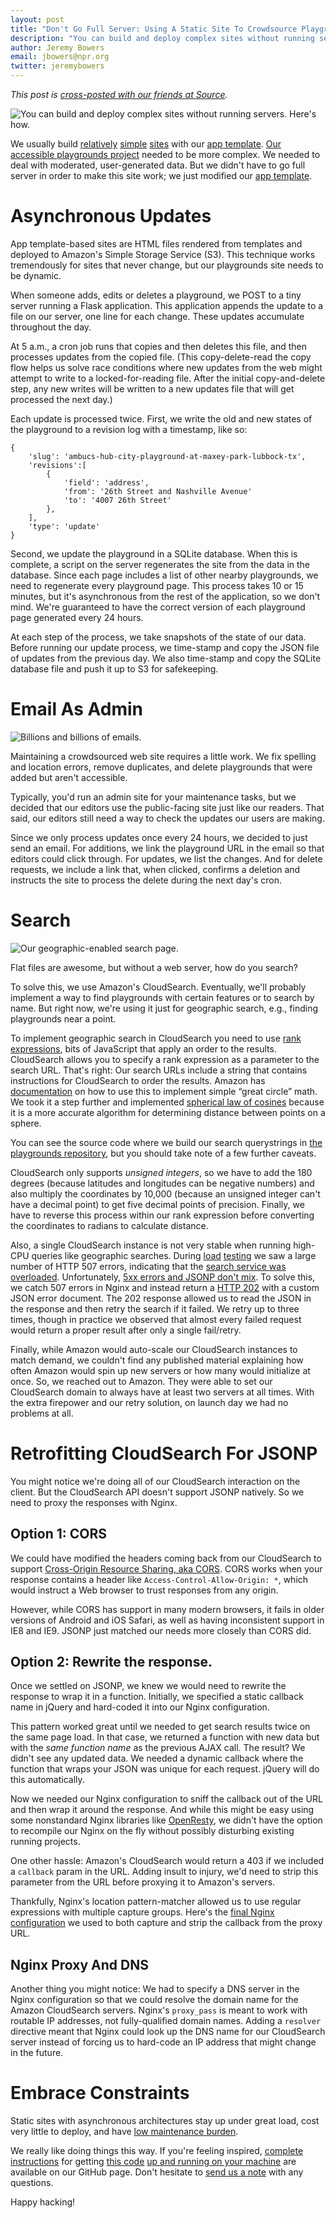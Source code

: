 ```yaml
---
layout: post
title: "Don't Go Full Server: Using A Static Site To Crowdsource Playgrounds"
description: "You can build and deploy complex sites without running servers. Here's how."
author: Jeremy Bowers
email: jbowers@npr.org
twitter: jeremybowers
---
```

*This post is [cross-posted with our friends at Source](http://source.mozillaopennews.org/en-US/articles/dont-go-full-server/).*

![You can build and deploy complex sites without running servers. Here's how.](/img/posts/playgrounds_header.png)

We usually build [relatively](https://github.com/nprapps/us-wildfires/) [simple](https://github.com/nprapps/moore-tornado/) [sites](https://github.com/nprapps/grainbins/) with our [app template](http://blog.apps.npr.org/2013/02/14/app-template-redux.html). [Our accessible playgrounds project](https://github.com/nprapps/playgrounds2/) needed to be more complex. We needed to deal with moderated, user-generated data. But we didn't have to go full server in order to make this site work; we just modified our [app template](https://github.com/nprapps/app-template/).

# Asynchronous Updates
App template-based sites are HTML files rendered from templates and deployed to Amazon's Simple Storage Service (S3). This technique works tremendously for sites that never change, but our playgrounds site needs to be dynamic.

When someone adds, edits or deletes a playground, we POST to a tiny server running a Flask application. This application appends the update to a file on our server, one line for each change. These updates accumulate throughout the day.

At 5 a.m., a cron job runs that copies and then deletes this file, and then processes updates from the copied file. (This copy-delete-read the copy flow helps us solve race conditions where new updates from the web might attempt to write to a locked-for-reading file. After the initial copy-and-delete step, any new writes will be written to a new updates file that will get processed the next day.)

Each update is processed twice. First, we write the old and new states of the playground to a revision log with a timestamp, like so:

	{
		'slug': 'ambucs-hub-city-playground-at-maxey-park-lubbock-tx',
		'revisions':[
			{
				'field': 'address',
				'from': '26th Street and Nashville Avenue'
				'to': '4007 26th Street'
			},
		],
		'type': 'update'
	}

Second, we update the playground in a SQLite database. When this is complete, a script on the server regenerates the site from the data in the database. Since each page includes a list of other nearby playgrounds, we need to regenerate every playground page. This process takes 10 or 15 minutes, but it's asynchronous from the rest of the application, so we don't mind. We're guaranteed to have the correct version of each playground page generated every 24 hours.

At each step of the process, we take snapshots of the state of our data. Before running our update process, we time-stamp and copy the JSON file of updates from the previous day. We also time-stamp and copy the SQLite database file and push it up to S3 for safekeeping.

# Email As Admin
![Billions and billions of emails.](/img/posts/playgrounds_admin.png)

Maintaining a crowdsourced web site requires a little work. We fix spelling and location errors, remove duplicates, and delete playgrounds that were added but aren't accessible.

Typically, you'd run an admin site for your maintenance tasks, but we decided that our editors use the public-facing site just like our readers. That said, our editors still need a way to check the updates our users are making.

Since we only process updates once every 24 hours, we decided to just send an email. For additions, we link the playground URL in the email so that editors could click through. For updates, we list the changes. And for delete requests, we include a link that, when clicked, confirms a deletion and instructs the site to process the delete during the next day's cron.


# Search
![Our geographic-enabled search page.](/img/posts/playgrounds_search.png)

Flat files are awesome, but without a web server, how do you search?

To solve this, we use Amazon's CloudSearch. Eventually, we'll probably implement a way to find playgrounds with certain features or to search by name. But right now, we're using it just for geographic search, e.g., finding playgrounds near a point.

To implement geographic search in CloudSearch you need to use [rank expressions](http://docs.aws.amazon.com/cloudsearch/latest/developerguide/rankexpressionquery.html), bits of JavaScript that apply an order to the results. CloudSearch allows you to specify a rank expression as a parameter to the search URL. That's right: Our search URLs include a string that contains instructions for CloudSearch to order the results. Amazon has [documentation](http://docs.aws.amazon.com/cloudsearch/latest/developerguide/geosearch.html) on how to use this to implement simple “great circle” math. We took it a step further and implemented [spherical law of cosines](http://www.movable-type.co.uk/scripts/latlong.html) because it is a more accurate algorithm for determining distance between points on a sphere.

You can see the source code where we build our search querystrings in [the playgrounds repository](https://github.com/nprapps/playgrounds2/blob/master/www/js/utils.js#L63), but you should take note of a few further caveats.

CloudSearch only supports *unsigned integers*, so we have to add the 180 degrees (because latitudes and longitudes can be negative numbers) and also multiply the coordinates by 10,000 (because an unsigned integer can't have a decimal point) to get five decimal points of precision. Finally, we have to reverse this process within our rank expression before converting the coordinates to radians to calculate distance.

Also, a single CloudSearch instance is not very stable when running high-CPU queries like geographic searches. During [load](https://github.com/newsapps/beeswithmachineguns) [testing](http://www.joedog.org/siege-home/) we saw a large number of HTTP 507 errors, indicating that the [search service was overloaded](http://docs.aws.amazon.com/cloudsearch/latest/developerguide/Search.StatusCodes.html). Unfortunately, [5xx errors and JSONP don't mix](http://designwithpc.com/post/11989720389/jsonp-error-handling-with-jquery-ajax). To solve this, we catch 507 errors in Nginx and instead return a [HTTP 202](http://www.w3.org/Protocols/rfc2616/rfc2616-sec10.html#sec10.2.3) with a custom JSON error document. The 202 response allowed us to read the JSON in the response and then retry the search if it failed. We retry up to three times, though in practice we observed that almost every failed request would return a proper result after only a single fail/retry.

Finally, while Amazon would auto-scale our CloudSearch instances to match demand, we couldn't find any published material explaining how often Amazon would spin up new servers or how many would initialize at once. So, we reached out to Amazon. They were able to set our CloudSearch domain to always have at least two servers at all times. With the extra firepower and our retry solution, on launch day we had no problems at all.

# Retrofitting CloudSearch For JSONP
You might notice we're doing all of our CloudSearch interaction on the client. But the CloudSearch API doesn't support JSONP natively. So we need to proxy the responses with Nginx.

## Option 1: CORS
We could have modified the headers coming back from our CloudSearch to support [Cross-Origin Resource Sharing, aka CORS](http://en.wikipedia.org/wiki/Cross-origin_resource_sharing). CORS works when your response contains a header like ```Access-Control-Allow-Origin: *```, which would instruct a Web browser to trust responses from any origin.

However, while CORS has support in many modern browsers, it fails in older versions of Android and iOS Safari, as well as having inconsistent support in IE8 and IE9. JSONP just matched our needs more closely than CORS did.

## Option 2: Rewrite the response.
Once we settled on JSONP, we knew we would need to rewrite the response to wrap it in a function. Initially, we specified a static callback name in jQuery and hard-coded it into our Nginx configuration.

This pattern worked great until we needed to get search results twice on the same page load. In that case, we returned a function with new data but with the *same function name* as the previous AJAX call. The result? We didn't see any updated data. We needed a dynamic callback where the function that wraps your JSON was unique for each request. jQuery will do this automatically.

Now we needed our Nginx configuration to sniff the callback out of the URL and then wrap it around the response. And while this might be easy using some nonstandard Nginx libraries like [OpenResty](http://openresty.org/), we didn't have the option to recompile our Nginx on the fly without possibly disturbing existing running projects.

One other hassle: Amazon's CloudSearch would return a 403 if we included a ```callback``` param in the URL. Adding insult to injury, we'd need to strip this parameter from the URL before proxying it to Amazon's servers.

Thankfully, Nginx's location pattern-matcher allowed us to use regular expressions with multiple capture groups. Here's the [final Nginx configuration](https://github.com/nprapps/playgrounds2/blob/master/confs/nginx.conf) we used to both capture and strip the callback from the proxy URL.

## Nginx Proxy And DNS
Another thing you might notice: We had to specify a DNS server in the Nginx configuration so that we could resolve the domain name for the Amazon CloudSearch servers. Nginx's ```proxy_pass``` is meant to work with routable IP addresses, not fully-qualified domain names. Adding a ```resolver``` directive meant that Nginx could look up the DNS name for our CloudSearch server instead of forcing us to hard-code an IP address that might change in the future.

# Embrace Constraints
Static sites with asynchronous architectures stay up under great load, cost very little to deploy, and have [low maintenance burden](http://source.mozillaopennews.org/en-US/learning/kill-all-your-darlings/).

We really like doing things this way. If you're feeling inspired, [complete instructions](https://github.com/nprapps/app-template) for getting [this code](https://github.com/nprapps/playgrounds2/) [up and running on your machine](http://blog.apps.npr.org/2013/06/06/how-to-setup-a-developers-environment.html) are available on our GitHub page. Don't hesitate to [send us a note](mailto:nprapps@npr.org) with any questions.

Happy hacking!